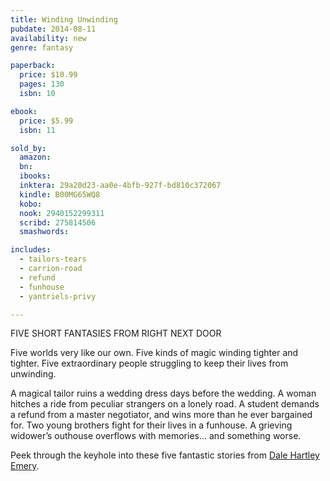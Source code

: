 ```yaml
---
title: Winding Unwinding
pubdate: 2014-08-11
availability: new
genre: fantasy

paperback:
  price: $10.99
  pages: 130
  isbn: 10

ebook:
  price: $5.99
  isbn: 11

sold_by:
  amazon:
  bn:
  ibooks:
  inktera: 29a20d23-aa0e-4bfb-927f-bd810c372067
  kindle: B00MG65WQ8
  kobo:
  nook: 2940152299311
  scribd: 275814506
  smashwords:

includes:
  - tailors-tears
  - carrion-road
  - refund
  - funhouse
  - yantriels-privy

---
```


FIVE SHORT FANTASIES FROM RIGHT NEXT DOOR

Five worlds very like our own.
Five kinds of magic winding tighter and tighter.
Five extraordinary people struggling to keep their lives from unwinding.

A magical tailor ruins a wedding dress days before the wedding.
A woman hitches a ride from peculiar strangers on a lonely road.
A student demands a refund from a master negotiator,
and wins more than he ever bargained for.
Two young brothers fight for their lives in a funhouse.
A grieving widower’s outhouse overflows with memories...
and something worse.

Peek through the keyhole into these five fantastic stories from
[Dale Hartley Emery](http://dalehartleyemery.com/).
